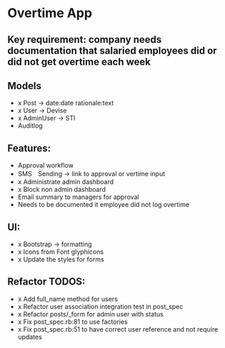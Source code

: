 # Overtime App

## Key requirement: company needs documentation that salaried employees did or did not get overtime each week

## Models
- x Post -> date:date rationale:text
- x User -> Devise
- x AdminUser -> STI
- Auditlog

## Features:
- Approval workflow
- SMS　Sending -> link to approval or vertime input
- x Administrate admin dashboard
- x Block non admin dashboard
- Email summary to managers for approval
- Needs to be documented it employee did not log overtime

## UI:
- x Bootstrap -> formatting
- x Icons from Font glyphicons
- x Update the styles for forms

## Refactor TODOS:
- x Add full_name method for users
- x Refactor user association integration test in post_spec
- x Refactor posts/_form for admin user with status
- x Fix post_spec.rb:81 to use factories
- x Fix post_spec.rb:51 to have correct user reference and not require updates